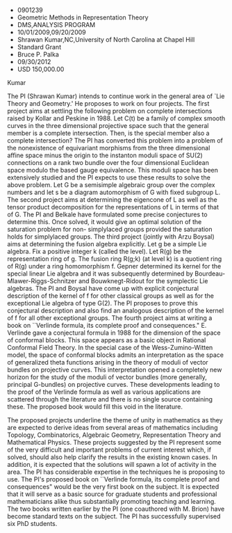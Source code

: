
* 0901239
* Geometric Methods in Representation Theory
* DMS,ANALYSIS PROGRAM
* 10/01/2009,09/20/2009
* Shrawan Kumar,NC,University of North Carolina at Chapel Hill
* Standard Grant
* Bruce P. Palka
* 09/30/2012
* USD 150,000.00

Kumar



The PI (Shrawan Kumar) intends to continue work in the general area of `Lie
Theory and Geometry.' He proposes to work on four projects. The first project
aims at settling the following problem on complete intersections raised by
Kollar and Peskine in 1988. Let C(t) be a family of complex smooth curves in the
three dimensional projective space such that the general member is a complete
intersection. Then, is the special member also a complete intersection? The PI
has converted this problem into a problem of the nonexistence of equivariant
morphisms from the three dimensional affine space minus the origin to the
instanton moduli space of SU(2) connections on a rank two bundle over the four
dimensional Euclidean space modulo the based gauge equivalence. This moduli
space has been extensively studied and the PI expects to use these results to
solve the above problem. Let G be a semisimple algebraic group over the complex
numbers and let s be a diagram automorphism of G with fixed subgroup L. The
second project aims at determining the eigencone of L as well as the tensor
product decomposition for the representations of L in terms of that of G. The PI
and Belkale have formulated some precise conjectures to determine this. Once
solved, it would give an optimal solution of the saturation problem for non-
simplylaced groups provided the saturation holds for simplylaced groups. The
third project (jointly with Arzu Boysal) aims at determining the fusion algebra
explicitly. Let g be a simple Lie algebra. Fix a positive integer k (called the
level). Let R(g) be the representation ring of g. The fusion ring R(g;k) (at
level k) is a quotient ring of R(g) under a ring homomorphism f. Gepner
determined its kernel for the special linear Lie algebra and it was subsequently
determined by Bourdeau-Mlawer-Riggs-Schnitzer and Bouwknegt-Ridout for the
symplectic Lie algebras. The PI and Boysal have come up with explicit
conjectural description of the kernel of f for other classical groups as well as
for the exceptional Lie algebra of type G(2). The PI proposes to prove this
conjectural description and also find an analogous description of the kernel of
f for all other exceptional groups. The fourth project aims at writing a book on
``Verlinde formula, its complete proof and consequences." E. Verlinde gave a
conjectural formula in 1988 for the dimension of the space of conformal blocks.
This space appears as a basic object in Rational Conformal Field Theory. In the
special case of the Wess-Zumino-Witten model, the space of conformal blocks
admits an interpretation as the space of generalized theta functions arising in
the theory of moduli of vector bundles on projective curves. This interpretation
opened a completely new horizon for the study of the moduli of vector bundles
(more generally, principal G-bundles) on projective curves. These developments
leading to the proof of the Verlinde formula as well as various applications are
scattered through the literature and there is no single source containing these.
The proposed book would fill this void in the literature.

The proposed projects underline the theme of unity in mathematics as they are
expected to derive ideas from several areas of mathematics including Topology,
Combinatorics, Algebraic Geometry, Representation Theory and Mathematical
Physics. These projects suggested by the PI represent some of the very difficult
and important problems of current interest which, if solved, should also help
clarify the results in the existing known cases. In addition, it is expected
that the solutions will spawn a lot of activity in the area. The PI has
considerable expertise in the techniques he is proposing to use. The PI's
proposed book on ``Verlinde formula, its complete proof and consequences" would
be the very first book on the subject. It is expected that it will serve as a
basic source for graduate students and professional mathematicians alike thus
substantially promoting teaching and learning. The two books written earlier by
the PI (one coauthored with M. Brion) have become standard texts on the subject.
The PI has successfully supervised six PhD students.
